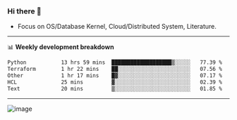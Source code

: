 ### Hi there 👋
<!-- * Daily Meditation via Leetcode/Competitive-Programming. -->
* Focus on OS/Database Kernel, Cloud/Distributed System, Literature.

-------

📊 **Weekly development breakdown**
<!--START_SECTION:waka-->

```txt
Python           13 hrs 59 mins  ███████████████████▒░░░░░   77.39 %
Terraform        1 hr 22 mins    ██░░░░░░░░░░░░░░░░░░░░░░░   07.56 %
Other            1 hr 17 mins    █▓░░░░░░░░░░░░░░░░░░░░░░░   07.17 %
HCL              25 mins         ▓░░░░░░░░░░░░░░░░░░░░░░░░   02.39 %
Text             20 mins         ▒░░░░░░░░░░░░░░░░░░░░░░░░   01.85 %
```

<!--END_SECTION:waka-->

-------

<!-- [![Leetcode Stats](https://leetcard.jacoblin.cool/hzhang413?font=Fira+Mono)](https://leetcode.com/fxrc) -->
![image](./cyberpunk-ghost-in-the-shell.gif)
<!--![image](./gis-archive.png)-->
